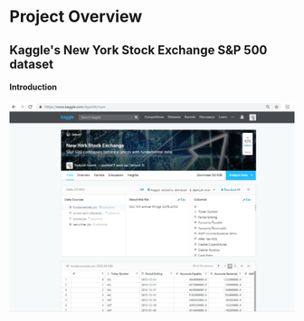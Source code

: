 # Project Overview

## Kaggle's New York Stock Exchange S&P 500 dataset

#### Introduction

![](kaggle-nyse-page.png)

